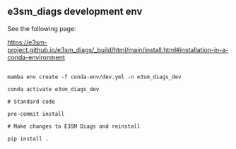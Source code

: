 ## e3sm_diags development env 

See the following page: 

https://e3sm-project.github.io/e3sm_diags/_build/html/main/install.html#installation-in-a-conda-environment 

## 

```
mamba env create -f conda-env/dev.yml -n e3sm_diags_dev

conda activate e3sm_diags_dev 

# Standard code 

pre-commit install

# Make changes to E3SM Diags and reinstall 

pip install . 

```
